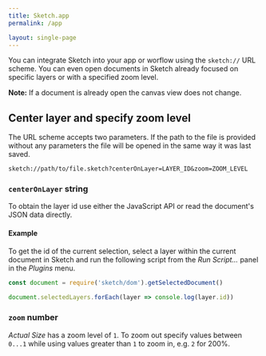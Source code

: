 ```yaml
---
title: Sketch.app
permalink: /app

layout: single-page
---
```


You can integrate Sketch into your app or worflow using the `sketch://` URL scheme. You can even open documents in Sketch already focused on specific layers or with a specified zoom level.

**Note:** If a document is already open the canvas view does not change.

## Center layer and specify zoom level

The URL scheme accepts two parameters. If the path to the file is provided without any parameters the file will be opened in the same way it was last saved.

`sketch://path/to/file.sketch?centerOnLayer=LAYER_ID&zoom=ZOOM_LEVEL`

### `centerOnLayer` string

To obtain the layer id use either the JavaScript API or read the document's JSON data directly.

#### Example

To get the id of the current selection, select a layer within the current document in Sketch and run the following script from the _Run Script…_ panel in the _Plugins_ menu.

```js
const document = require('sketch/dom').getSelectedDocument()

document.selectedLayers.forEach(layer => console.log(layer.id))
```

### `zoom` number

_Actual Size_ has a zoom level of `1`. To zoom out specify values between `0...1` while using values greater than `1` to zoom in, e.g. `2` for 200%.
